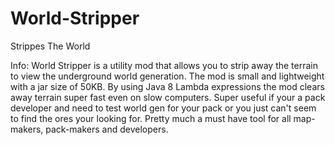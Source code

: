 # World-Stripper
Strippes The World


Info:
World Stripper is a utility mod that allows you to strip away the terrain to view the underground world generation. The mod is small and lightweight with a jar size of 50KB. By using Java 8 Lambda expressions the mod clears away terrain super fast even on slow computers. Super useful if your a pack developer and need to test world gen for your pack or you just can't seem to find the ores your looking for. Pretty much a must have tool for all map-makers, pack-makers and developers.
